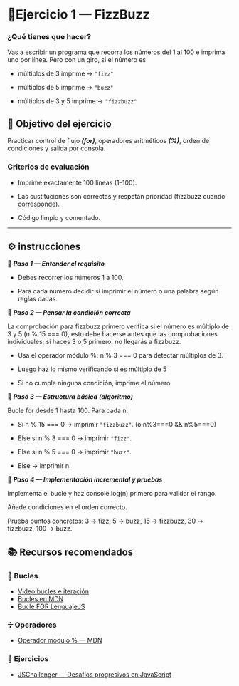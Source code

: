 # 🎠Ejercicio 1 — FizzBuzz

### ¿Qué tienes que hacer?

Vas a escribir un programa que recorra los números del 1 al 100 e imprima uno por línea. Pero con un giro, si el número es

- múltiplos de 3 imprime → `"fizz"`

- múltiplos de 5 imprime → `"buzz"`

- múltiplos de 3 y 5 imprime → `"fizzbuzz"`

## 🎯 Objetivo del ejercicio
Practicar control de flujo ***(for)***, operadores aritméticos ***(%)***, orden de condiciones y salida por consola.

### Criterios de evaluación

- Imprime exactamente 100 líneas (1–100).

- Las sustituciones son correctas y respetan prioridad (fizzbuzz cuando corresponde).

- Código limpio y comentado.

___

## ⚙️ instrucciones 

🔹 __*Paso 1 — Entender el requisito*__

- Debes recorrer los números 1 a 100.

- Para cada número decidir si imprimir el número o una palabra según reglas dadas.

🔹 __*Paso 2 — Pensar la condición correcta*__

La comprobación para fizzbuzz primero verifica si el número es múltiplo de 3 y 5 (n % 15 === 0), esto debe hacerse antes que las comprobaciones individuales; si haces 3 o 5 primero, no llegarás a fizzbuzz.

- Usa el operador módulo %: n % 3 === 0 para detectar múltiplos de 3.

- Luego haz lo mismo verificando si es múltiplo de 5

- Si no cumple ninguna condición, imprime el número

🔹 __*Paso 3 — Estructura básica (algoritmo)*__

Bucle for desde 1 hasta 100. Para cada n:

- Si n % 15 === 0 → imprimir `"fizzbuzz"`.  (o n%3===0 && n%5===0)

- Else si n % 3 === 0 → imprimir `"fizz"`.

- Else si n % 5 === 0 → imprimir `"buzz"`.

- Else → imprimir n.

🔹 __*Paso 4 — Implementación incremental y pruebas*__

Implementa el bucle y haz console.log(n) primero para validar el rango.

Añade condiciones en el orden correcto.

Prueba puntos concretos: 3 → fizz, 5 → buzz, 15 → fizzbuzz, 30 → fizzbuzz, 100 → buzz.

## 📚 Recursos recomendados
### 🔁 Bucles
- [Video bucles e iteración ](https://www.youtube.com/watch?v=W7bNGBPuSUI)
- [Bucles en MDN](https://developer.mozilla.org/es/docs/Web/JavaScript/Guide/Loops_and_iteration)
- [Bucle FOR LenguajeJS](https://lenguajejs.com/fundamentos/bucles-e-iteraciones/bucles-for/)

### ➗ Operadores
- [Operador módulo % — MDN](https://developer.mozilla.org/es/docs/Web/JavaScript/Reference/Operators/Remainder)

### 🧪 Ejercicios
-  [JSChallenger — Desafíos progresivos en JavaScript](https://www.jschallenger.com/)
